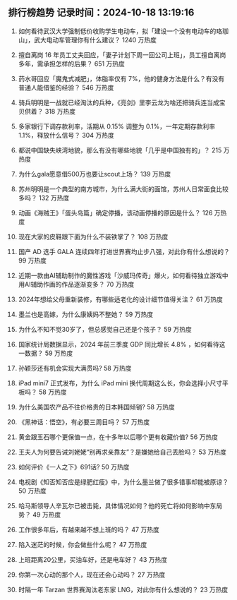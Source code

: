 
## 排行榜趋势 记录时间：2024-10-18 13:19:16
  
  1. 如何看待武汉大学强制低价收购学生电动车，拟「建设一个没有电动车的珞珈山」，武大电动车管理你有什么建议？ 1240 万热度
    
  2. 擅自离岗 16 年员工丈夫回应，「妻子计划下周一回公司上班」，员工擅自离岗多年，需承担怎样的后果？ 651 万热度
    
  3. 药水哥回应「魔鬼式减肥」，体脂率仅有 7%，他的健身方法是什么？有没有普通人能借鉴的经验？ 546 万热度
    
  4. 骑兵明明是一战就已经淘汰的兵种，《亮剑》里李云龙为啥还把骑兵连当成宝贝供着？ 318 万热度
    
  5. 多家银行下调存款利率，活期从 0.15% 调整为 0.1%，一年定期存款利率 1.1%，释放什么信号？ 304 万热度
    
  6. 都说中国缺失峡湾地貌，那么有没有哪些地貌「几乎是中国独有的」？ 215 万热度
    
  7. 为什么gala愿意借500万也要让scout上场？ 139 万热度
    
  8. 苏州明明是一个典型的南方城市，为什么满大街的面馆，苏州人日常面食比较多吗？ 132 万热度
    
  9. 动画《海贼王》「蛋头岛篇」确定停播，该动画停播的原因是什么？ 126 万热度
    
  10. 现在大家的皮鞋跟下面为什么不装铁掌了？ 108 万热度
    
  11. 国产 AD 选手 GALA 连续四年打进世界赛均止步八强，对此你有什么想说的？ 99 万热度
    
  12. 近期一款由AI辅助制作的魔性游戏「沙威玛传奇」爆火，如何看待独立游戏中用AI辅助作画的作品逐渐变多？ 70 万热度
    
  13. 2024年想给父母重新装修，有哪些适老化的设计细节值得关注？ 61 万热度
    
  14. 墨兰也是高嫁，为什么康姨妈不整她？ 59 万热度
    
  15. 为什么不知不觉30岁了，但总感觉自己还是个孩子？ 59 万热度
    
  16. 国家统计局数据显示，2024 年前三季度 GDP 同比增长 4.8% ，如何看待这一数据？ 59 万热度
    
  17. 孙颖莎还有机会实现大满贯吗? 58 万热度
    
  18. iPad mini7 正式发布，为什么 iPad mini 换代周期这么长，你会选择小尺寸平板吗？ 58 万热度
    
  19. 为什么美国农产品不往价格贵的日本韩国倾销? 58 万热度
    
  20. 《黑神话：悟空》，有必要三周目吗？ 57 万热度
    
  21. 黄金跟玉石哪个更保值一点，在十多年以后哪个更有收藏价值? 56 万热度
    
  22. 王夫人为何要告诫刘姥姥“别再求亲靠友”？是嫌她给自己丢脸吗？ 53 万热度
    
  23. 如何评价《一人之下》691话? 50 万热度
    
  24. 电视剧《知否知否应是绿肥红瘦》中，为什么墨兰做了很多错事却能被原谅？ 50 万热度
    
  25. 哈马斯领导人辛瓦尔已被击毙，具体情况如何？他的死亡将如何影响中东局势？ 49 万热度
    
  26. 工作很多年后，有越来越不想上班的吗？ 47 万热度
    
  27. 陷入迷茫的时候，你会做些什么呢？ 47 万热度
    
  28. 上班距离20公里，买油车好，还是电车好？ 43 万热度
    
  29. 你第一次心动的那个人，现在还会心动吗？ 27 万热度
    
  30. 时隔一年 Tarzan 世界赛淘汰老东家 LNG，对此你有什么想说的？ 23 万热度
    